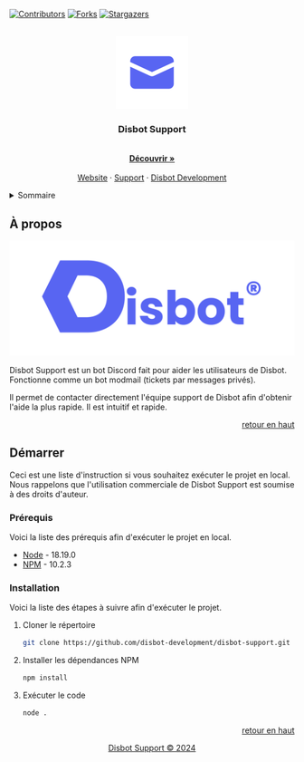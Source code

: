 <a id="readme-top"></a>

[![Contributors][contributors-shield]][contributors-url]
[![Forks][forks-shield]][forks-url]
[![Stargazers][stars-shield]][stars-url]

<br />
<div align="center">
  <a href="https://github.com/disbot-development/disbot-support">
    <img src="src/Images/Disbot Support.png" alt="Logo" width="128" height="128">
  </a>

  <h3 align="center">Disbot Support</h3>

  <p align="center">
    <br />
    <a href="https://dis-bot.xyz"><strong>Découvrir »</strong></a>
    <br />
    <br />
    <a href="https://dis-bot.xyz">Website</a>
    ·
    <a href="https://discord.gg/YPW3ZNuKW5">Support</a>
    ·
    <a href="https://github.com/disbot-development">Disbot Development</a>
  </p>
</div>

<details>
  <summary>Sommaire</summary>
  <ol>
    <li>
      <a href="#à-propos">À propos</a>
    </li>
    <li>
      <a href="#démarrer">Démarrer</a>
      <ul>
        <li><a href="#prérequis">Prérequis</a></li>
        <li><a href="#installation">Installation</a></li>
      </ul>
    </li>
  </ol>
</details>

## À propos

[![Disbot Support][product-screenshot]](https://dis-bot.xyz)

Disbot Support est un bot Discord fait pour aider les utilisateurs de Disbot. Fonctionne comme un bot modmail (tickets par messages privés).

Il permet de contacter directement l'équipe support de Disbot afin d'obtenir l'aide la plus rapide. Il est intuitif et rapide.

<p align="right"><a href="#readme-top">retour en haut</a></p>

## Démarrer

Ceci est une liste d'instruction si vous souhaitez exécuter le projet en local.
Nous rappelons que l'utilisation commerciale de Disbot Support est soumise à des droits d'auteur.

### Prérequis

Voici la liste des prérequis afin d'exécuter le projet en local.
* [Node](https://nodejs.org/en/) - 18.19.0
* [NPM](https://www.npmjs.com/) - 10.2.3

### Installation

Voici la liste des étapes à suivre afin d'exécuter le projet.

1. Cloner le répertoire
   ```sh
   git clone https://github.com/disbot-development/disbot-support.git
   ```
2. Installer les dépendances NPM
   ```sh
   npm install
   ```
3. Exécuter le code
   ```sh
   node .
   ```

<p align="right"><a href="#readme-top">retour en haut</a></p>

<p align="center"><a href="https://creativecommons.org/licenses/by-nc/4.0/">Disbot Support ©️ 2024</a></p>

[contributors-shield]: https://img.shields.io/github/contributors/disbot-development/disbot-support.svg?style=for-the-badge
[contributors-url]: https://github.com/disbot-development/disbot-support/graphs/contributors
[forks-shield]: https://img.shields.io/github/forks/disbot-development/disbot-support.svg?style=for-the-badge
[forks-url]: https://github.com/disbot-development/disbot-support/network/members
[stars-shield]: https://img.shields.io/github/stars/disbot-development/disbot-support.svg?style=for-the-badge
[stars-url]: https://github.com/disbot-development/disbot-support/stargazers
[product-screenshot]: src/Images/White_Blurple_Banner.png
[license]: https://creativecommons.org/licenses/by-nc/4.0/
